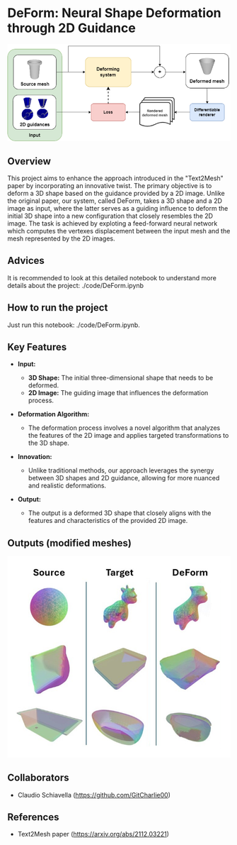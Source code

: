 # DeForm: Neural Shape Deformation through 2D Guidance
![Architecture](./pics/architecture.jpg)
## Overview
This project aims to enhance the approach introduced in the "Text2Mesh" paper by incorporating an innovative twist. The primary objective is to deform a 3D shape based on the guidance provided by a 2D image. Unlike the original paper, our system, called DeForm, takes a 3D shape and a 2D image as input, where the latter serves as a guiding influence to deform the initial 3D shape into a new configuration that closely resembles the 2D image. The task is achieved by exploting a feed-forward neural network which computes the vertexes displacement between the input mesh and the mesh represented by the 2D images.

## Advices
It is recommended to look at this detailed notebook to understand more details about the project: ./code/DeForm.ipynb

## How to run the project
Just run this notebook: ./code/DeForm.ipynb.

## Key Features
- **Input:**
  - **3D Shape:** The initial three-dimensional shape that needs to be deformed.
  - **2D Image:** The guiding image that influences the deformation process.

- **Deformation Algorithm:**
  - The deformation process involves a novel algorithm that analyzes the features of the 2D image and applies targeted transformations to the 3D shape.

- **Innovation:**
  - Unlike traditional methods, our approach leverages the synergy between 3D shapes and 2D guidance, allowing for more nuanced and realistic deformations.

- **Output:**
  - The output is a deformed 3D shape that closely aligns with the features and characteristics of the provided 2D image.
 

## Outputs (modified meshes)
![Outputs](./pics/outputs.png)


## Collaborators
- Claudio Schiavella (https://github.com/GitCharlie00)
## References
- Text2Mesh paper (https://arxiv.org/abs/2112.03221)
 
